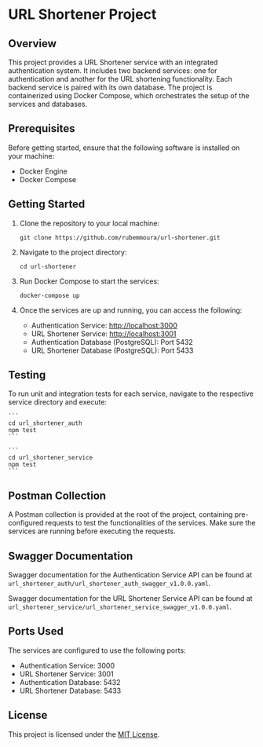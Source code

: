 # URL Shortener Project

## Overview

This project provides a URL Shortener service with an integrated authentication system. It includes two backend services: one for authentication and another for the URL shortening functionality. Each backend service is paired with its own database. The project is containerized using Docker Compose, which orchestrates the setup of the services and databases.

## Prerequisites

Before getting started, ensure that the following software is installed on your machine:

- Docker Engine
- Docker Compose

## Getting Started

1. Clone the repository to your local machine:

    ```
    git clone https://github.com/rubemmoura/url-shortener.git
    ```

2. Navigate to the project directory:

    ```
    cd url-shortener
    ```

3. Run Docker Compose to start the services:

    ```
    docker-compose up
    ```

4. Once the services are up and running, you can access the following:

    - Authentication Service: [http://localhost:3000](http://localhost:3000)
    - URL Shortener Service: [http://localhost:3001](http://localhost:3001)
    - Authentication Database (PostgreSQL): Port 5432
    - URL Shortener Database (PostgreSQL): Port 5433

## Testing

To run unit and integration tests for each service, navigate to the respective service directory and execute:

    ```
    cd url_shortener_auth
    npm test
    ```

    ```
    cd url_shortener_service
    npm test
    ```


## Postman Collection

A Postman collection is provided at the root of the project, containing pre-configured requests to test the functionalities of the services. Make sure the services are running before executing the requests.

## Swagger Documentation

Swagger documentation for the Authentication Service API can be found at `url_shortener_auth/url_shortener_auth_swagger_v1.0.0.yaml`.

Swagger documentation for the URL Shortener Service API can be found at `url_shortener_service/url_shortener_service_swagger_v1.0.0.yaml`.

## Ports Used

The services are configured to use the following ports:

- Authentication Service: 3000
- URL Shortener Service: 3001
- Authentication Database: 5432
- URL Shortener Database: 5433

## License

This project is licensed under the [MIT License](LICENSE).
